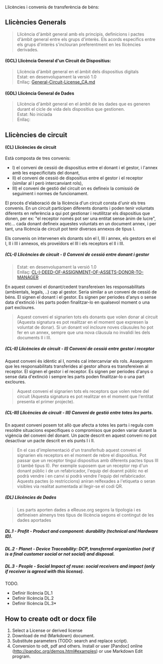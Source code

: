 Llicències i convenis de transferència de béns:

## Llicències Generals

 > Llicència d'àmbit general amb els principis, definicions i pactes d'àmbit general entre els grups d'interès. Els acords específics entre els grups d'interès s'inclouran preferentment en les llicències derivades. 

#### (GCL) Llicència General d'un Circuit de Dispositius:

> Llicència d'àmbit general en el àmbit dels dispositius digitals  
> Estat: en desenvolupament la versió 1.0  
> Enllaç: [General-Circuit-License_CA.md](https://github.com/eReuse/commons/blob/devel/0-GCL-General-Circuit-License/General-Circuit-License_CA.md)


#### (GDL) Llicència General de Dades

> Llicència d'àmbit general en el àmbit de les dades que es generen durant el cicle de vida dels dispositius que gestionen.  
> Estat: No iniciada  
> Enllaç: 

## Llicències de circuit

#### (CL) Llicències de circuit

Està composta de tres convenis:

 * I) el conveni de cessió de dispositius entre el donant i el gestor, i l'annex amb les especificitats del donant, 
 * II) el conveni de cessió de dispositius entre el gestor i el receptor (similar al I però intercanviant rols), 
 * III) el conveni de gestió del circuit on es defineix la comissió de seguiment i normes de funcionament.

El procés d'elaboració de la llicència d'un circuit consta d'unir els tres convenis. En un circuit participen diferents donants i poden tenir voluntats diferents en referència a qui pot gestionar i reutilitzar els dispositius que donen, per ex: "el receptor només pot ser una entitat sense ànim de lucre", etc... cada donant defineix aquestes voluntats en un document annex, i per tant, una llicència de circuit pot tenir diversos annexos de tipus I.  

Els convenis on intervenen els donants són el I, III i annex, els gestors en el I, II i III i annexos, els proveïdors el III i els receptors el II i III. 
  
##### (CL-I) Llicències de circuit  - I) Conveni de cessió entre donant i gestor <!-- EN: DEED-OF-ASSIGNMENT-OF-ASSETS-DONOR-TO-MANAGER -->

> Estat: en desenvolupament la versió 1.0  
> Enllaç: [CL-I-DEED-OF-ASSIGNMENT-OF-ASSETS-DONOR-TO-MANAGER](https://github.com/eReuse/commons/blob/devel/1-CL-Circuit-License/CL-I-DEED-OF-ASSIGNMENT-OF-ASSETS-DONOR-TO-MANAGER.md)

En aquest conveni el donant/cedent transfereixen les responsabilitats (ambientals, legals, ..) cap al gestor. Seria similar a un conveni de cessió de béns. El signen el donant i el gestor. Es signen per periodes d'anys o sense data d'extinció i les parts poden finalitzar-lo en qualsevol moment o una part excloures.

> Aquest conveni el signarien tots els donants que volen donar al circuit (Aquesta signatura es pot realitzar en el moment que expresen la voluntat de donar). 
> Si un donant vol incloure noves clàusules ho pot fer en un annex, sempre que una nova clàusula no invalidi les dels documents II i III.

##### (CL-II) Llicències de circuit  - II) Conveni de cessió entre gestor i receptor

Aquest conveni és idèntic al I, només cal intercanviar els rols. Assegurem que les responsabilitats transferides al gestor alhora es transfereixen al receptor. El signen el gestor i el receptor. Es signen per periodes d'anys o sense data d'extinció i sempre les parts poden finalitzar-lo o una part excloures.

> Aquest conveni el signarien tots els receptors que volen rebre del circuit (Aquesta signatura es pot realitzar en el moment que l'entitat presenta el primer projecte).  

##### (CL-III) Llicències de circuit  - III) Conveni de gestió entre totes les parts.

En aquest conveni posem tot allò que afecta a totes les parts i regula com resoldre situacions específiques o compromisos que poden variar durant la vigència del conveni del donant. Un pacte descrit en aquest conveni no pot desactivar un pacte descrit en els punts I i II. 

> En el cas d'implementació d'un transferhub aquest conveni el signarien els receptors en el moment de rebre el dispositius. Pot passar que un receptor tingui dispositius amb diferents pactes tipus III (i també tipus II). Per exemple suposem que un receptor rep d'un donant públic i de un refabricador, l'equip del doannt públic no el podrà vendre i en canvi si podrà vendre l'equip del refabricador. Aquests pactes (o restriccions) aniran relfexades a l'etiqueta o seran visibles via realitat aumentada al llegir-se el codi QR.

##### (DL) Llicències de Dades
> Les parts aporten dades a eReuse.org segons la tipologia i es defineixen almenys tres tipus de llicència segons el contingut de les dades aportades

##### DL.1 - Profit - Product and component: durability (technical and Hardware ID).
##### DL.2 - Planet - Device Traceability: DCP, transferred organization (not if is a final customer social or not social) and disposal.
##### DL.3 - People - Social Impact of reuse: social receivers and impact (only if receiver is agreed with this license).

TODO.
 * Definir llicència DL.1
 * Definir llicència DL.2
 * Definir llicència DL.3* 

## How to create odt or docx file
1.  Select a License or derived license
2.  Download de md (Markdown) document.
3.  Substitute parameters (TODO: search and replace script).
4.  Conversion to odt, pdf and others. Install or user [Pandoc] online (http://pandoc.org/demos.html#examples) or use Markdown Edit program.

